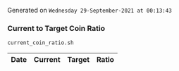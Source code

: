 Generated on `Wednesday 29-September-2021 at 00:13:43`

### Current to Target Coin Ratio
`current_coin_ratio.sh`

Date|Current|Target|Ratio
---|---|---|---
